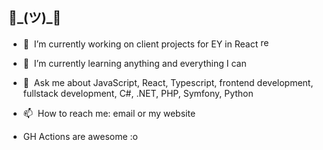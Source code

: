 <!--
**ckifer/ckifer** is a ✨ _special_ ✨ repository because its `README.md` (this file) appears on your GitHub profile.
-->
## 👋\_(ツ)_👋

- 🔭  &nbsp;I’m currently working on client projects for EY in React&nbsp;<img src="https://reactjs.org/favicon-32x32.png?v=f4d46f030265b4c48a05c999b8d93791" height="16px" width="16px" alt="react logo" />
- 🌱  &nbsp;I’m currently learning anything and everything I can
- 💬  &nbsp;Ask me about JavaScript, React, Typescript, frontend development, fullstack development, C#, .NET, PHP, Symfony, Python
- 📫  &nbsp;How to reach me: email or my website

- GH Actions are awesome :o
